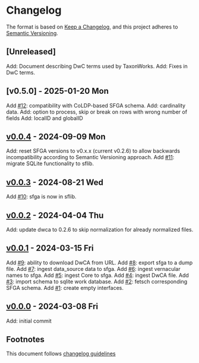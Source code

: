 # Changelog

The format is based on [Keep a Changelog](https://keepachangelog.com/en/1.0.0/),
and this project adheres to [Semantic Versioning](https://semver.org/spec/v2.0.0.html).

## [Unreleased]

Add: Document describing DwC terms used by TaxonWorks.
Add: Fixes in DwC terms.

## [v0.5.0] - 2025-01-20 Mon

Add [#12]: compatibility with CoLDP-based SFGA schema.
Add: cardinality data.
Add: option to process, skip or break on rows with wrong number of fields
Add: localID and globalID

## [v0.0.4] - 2024-09-09 Mon

Add: reset SFGA versions to v0.x.x (current v0.2.6) to allow backwards
incompatibility according to Semantic Versioning approach.
Add [#11]: migrate SQLite functionality to sflib.

## [v0.0.3] - 2024-08-21 Wed

Add [#10]: sfga is now in sflib.

## [v0.0.2] - 2024-04-04 Thu

Add: update dwca to 0.2.6 to skip normalization for already normalized files.

## [v0.0.1] - 2024-03-15 Fri

Add [#9]: ability to download DwCA from URL.
Add [#8]: export sfga to a dump file.
Add [#7]: ingest data_source data to sfga.
Add [#6]: ingest vernacular names to sfga.
Add [#5]: ingest Core to sfga.
Add [#4]: ingest DwCA file.
Add [#3]: import schema to sqlite work database.
Add [#2]: fetsch corresponding SFGA schema.
Add [#1]: create empty interfaces.

## [v0.0.0] - 2024-03-08 Fri

Add: initial commit

## Footnotes

This document follows [changelog guidelines]

[v0.0.4]: https://github.com/sfborg/from-dwca/compare/v0.0.3...v0.0.4
[v0.0.3]: https://github.com/sfborg/from-dwca/compare/v0.0.2...v0.0.3
[v0.0.2]: https://github.com/sfborg/from-dwca/compare/v0.0.1...v0.0.2
[v0.0.1]: https://github.com/sfborg/from-dwca/compare/v0.0.0...v0.0.1
[v0.0.0]: https://github.com/sfborg/from-dwca/tree/v0.0.0
[#20]: https://github.com/sfborg/from-dwca/issues/20
[#19]: https://github.com/sfborg/from-dwca/issues/19
[#18]: https://github.com/sfborg/from-dwca/issues/18
[#17]: https://github.com/sfborg/from-dwca/issues/17
[#16]: https://github.com/sfborg/from-dwca/issues/16
[#15]: https://github.com/sfborg/from-dwca/issues/15
[#14]: https://github.com/sfborg/from-dwca/issues/14
[#13]: https://github.com/sfborg/from-dwca/issues/13
[#12]: https://github.com/sfborg/from-dwca/issues/12
[#11]: https://github.com/sfborg/from-dwca/issues/11
[#10]: https://github.com/sfborg/from-dwca/issues/10
[#9]: https://github.com/sfborg/from-dwca/issues/9
[#8]: https://github.com/sfborg/from-dwca/issues/8
[#7]: https://github.com/sfborg/from-dwca/issues/7
[#6]: https://github.com/sfborg/from-dwca/issues/6
[#5]: https://github.com/sfborg/from-dwca/issues/5
[#4]: https://github.com/sfborg/from-dwca/issues/4
[#3]: https://github.com/sfborg/from-dwca/issues/3
[#2]: https://github.com/sfborg/from-dwca/issues/2
[#1]: https://github.com/sfborg/from-dwca/issues/1
[changelog guidelines]: https://keepachangelog.com/en/1.0.0/
